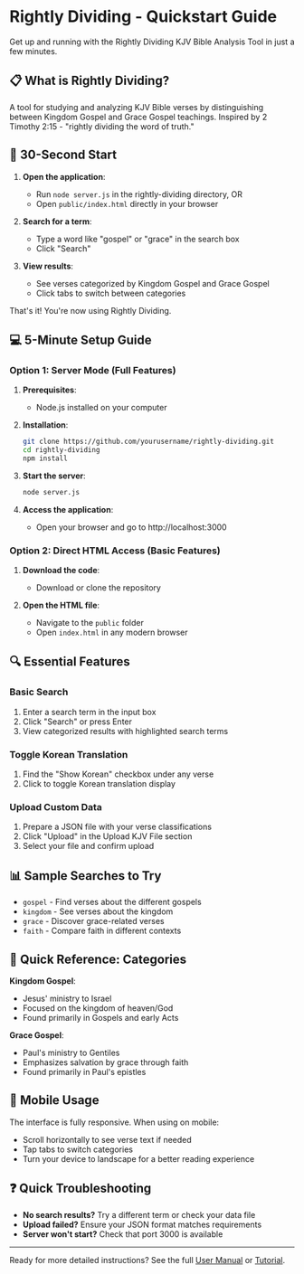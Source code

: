 # Rightly Dividing - Quickstart Guide

Get up and running with the Rightly Dividing KJV Bible Analysis Tool in just a few minutes.

## 📋 What is Rightly Dividing?

A tool for studying and analyzing KJV Bible verses by distinguishing between Kingdom Gospel and Grace Gospel teachings. Inspired by 2 Timothy 2:15 - "rightly dividing the word of truth."

## 🚀 30-Second Start

1. **Open the application**:
   - Run `node server.js` in the rightly-dividing directory, OR
   - Open `public/index.html` directly in your browser

2. **Search for a term**:
   - Type a word like "gospel" or "grace" in the search box
   - Click "Search"

3. **View results**:
   - See verses categorized by Kingdom Gospel and Grace Gospel
   - Click tabs to switch between categories

That's it! You're now using Rightly Dividing.

## 💻 5-Minute Setup Guide

### Option 1: Server Mode (Full Features)

1. **Prerequisites**: 
   - Node.js installed on your computer

2. **Installation**:
   ```bash
   git clone https://github.com/yourusername/rightly-dividing.git
   cd rightly-dividing
   npm install
   ```

3. **Start the server**:
   ```bash
   node server.js
   ```

4. **Access the application**:
   - Open your browser and go to http://localhost:3000

### Option 2: Direct HTML Access (Basic Features)

1. **Download the code**:
   - Download or clone the repository

2. **Open the HTML file**:
   - Navigate to the `public` folder
   - Open `index.html` in any modern browser

## 🔍 Essential Features

### Basic Search

1. Enter a search term in the input box
2. Click "Search" or press Enter
3. View categorized results with highlighted search terms

### Toggle Korean Translation

1. Find the "Show Korean" checkbox under any verse
2. Click to toggle Korean translation display

### Upload Custom Data

1. Prepare a JSON file with your verse classifications
2. Click "Upload" in the Upload KJV File section
3. Select your file and confirm upload

## 📊 Sample Searches to Try

- `gospel` - Find verses about the different gospels
- `kingdom` - See verses about the kingdom
- `grace` - Discover grace-related verses
- `faith` - Compare faith in different contexts

## 🔄 Quick Reference: Categories

**Kingdom Gospel**:
- Jesus' ministry to Israel
- Focused on the kingdom of heaven/God
- Found primarily in Gospels and early Acts

**Grace Gospel**:
- Paul's ministry to Gentiles
- Emphasizes salvation by grace through faith
- Found primarily in Paul's epistles

## 📱 Mobile Usage

The interface is fully responsive. When using on mobile:
- Scroll horizontally to see verse text if needed
- Tap tabs to switch categories
- Turn your device to landscape for a better reading experience

## ❓ Quick Troubleshooting

- **No search results?** Try a different term or check your data file
- **Upload failed?** Ensure your JSON format matches requirements
- **Server won't start?** Check that port 3000 is available

---

Ready for more detailed instructions? See the full [User Manual](MANUAL.md) or [Tutorial](TUTORIAL.md). 
